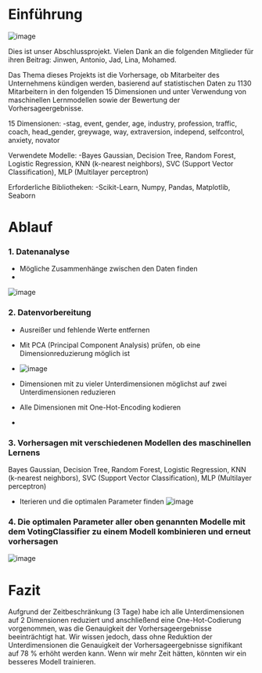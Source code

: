 # Einführung
![image](https://github.com/user-attachments/assets/9e96760c-f911-4d59-86f8-4302ed1ebe1f)

Dies ist unser Abschlussprojekt. 
Vielen Dank an die folgenden Mitglieder für ihren Beitrag: Jinwen, Antonio, Jad, Lina, Mohamed.

Das Thema dieses Projekts ist die Vorhersage, ob Mitarbeiter des Unternehmens kündigen werden, basierend auf statistischen Daten zu 1130 Mitarbeitern in den folgenden 15 Dimensionen und unter Verwendung von maschinellen Lernmodellen sowie der Bewertung der Vorhersageergebnisse.


15 Dimensionen: 
-stag, event, gender, age, industry, profession, traffic, coach, head_gender, greywage, way, extraversion, independ, selfcontrol, anxiety, novator

Verwendete Modelle:
-Bayes Gaussian, Decision Tree, Random Forest, Logistic Regression, KNN (k-nearest neighbors), SVC (Support Vector Classification), MLP (Multilayer perceptron)

Erforderliche Bibliotheken:
-Scikit-Learn, Numpy, Pandas, Matplotlib, Seaborn

# Ablauf

### 1. Datenanalyse
- Mögliche Zusammenhänge zwischen den Daten finden
- 
![image](https://github.com/user-attachments/assets/e43dd75d-5621-4a78-9f00-252172519db2)

### 2. Datenvorbereitung
- Ausreißer und fehlende Werte entfernen
- Mit PCA (Principal Component Analysis) prüfen, ob eine Dimensionreduzierung möglich ist
- ![image](https://github.com/user-attachments/assets/09e089b8-b4a5-4528-9014-be73a0682487)

- Dimensionen mit zu vieler Unterdimensionen möglichst auf zwei Unterdimensionen reduzieren
- Alle Dimensionen mit One-Hot-Encoding kodieren
- 
### 3. Vorhersagen mit verschiedenen Modellen des maschinellen Lernens

Bayes Gaussian, Decision Tree, Random Forest, Logistic Regression, KNN (k-nearest neighbors), SVC (Support Vector Classification), MLP (Multilayer perceptron)

- Iterieren und die optimalen Parameter finden
![image](https://github.com/user-attachments/assets/a11de663-cf3f-4453-9561-b1ba0f92e1d3)

### 4. Die optimalen Parameter aller oben genannten Modelle mit dem VotingClassifier zu einem Modell kombinieren und erneut vorhersagen

![image](https://github.com/user-attachments/assets/1d52d975-4997-4376-90e9-06c97ac7f433)

# Fazit

Aufgrund der Zeitbeschränkung (3 Tage) habe ich alle Unterdimensionen auf 2 Dimensionen reduziert und anschließend eine One-Hot-Codierung vorgenommen, was die Genauigkeit der Vorhersageergebnisse beeinträchtigt hat. Wir wissen jedoch, dass ohne Reduktion der Unterdimensionen die Genauigkeit der Vorhersageergebnisse signifikant auf 78 % erhöht werden kann. Wenn wir mehr Zeit hätten, könnten wir ein besseres Modell trainieren.
